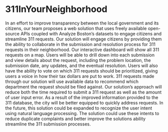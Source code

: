 # 311InYourNeighborhood
In an effort to improve transparency between the local government and its citizens, our team proposes a web solution that uses freely available open-source APIs coupled with Analyze Boston’s datasets to engage citizens and streamline 311 requests.  Our solution will engage citizens by providing them the ability to collaborate in the submission and resolution process for 311 requests in their neighborhood. Our interactive dashboard will show all 311 requests on a map. Users will be able to drill down into each submission and view details about the request, including the problem location, the submission date, any updates, and the eventual resolution. Users will also have the ability to vote on which 311 requests should be prioritized, giving users a voice in how their tax dollars are put to work.  311 requests made through our solution will use available data to recommend which department the request should be filed against. Our solution’s approach will reduce both the time required to submit a 311 request as well as the amount of user input error. As a result of the improved information provided to the 311 database, the city will be better equipped to quickly address requests.  In the future, this solution could be expanded to recognize the user intent using natural language processing. The solution could use these intents to reduce duplicate complaints and better improve the solutions ability streamline the 311 submission processes.
